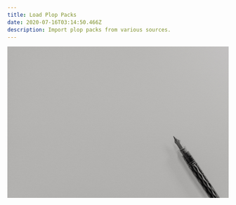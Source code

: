 ```yaml
---
title: Load Plop Packs
date: 2020-07-16T03:14:50.466Z
description: Import plop packs from various sources.
---
```


![blank](images/blank.jpg)
